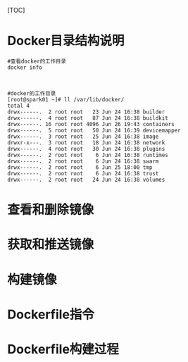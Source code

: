 [TOC]

# Docker目录结构说明

```shell
#查看docker的工作目录
docker info

```







```shell


#docker的工作目录
[root@spark01 ~]# ll /var/lib/docker/
total 4
drwx------.  2 root root   23 Jun 24 16:38 builder
drwx------.  4 root root   87 Jun 24 16:38 buildkit
drwx------. 16 root root 4096 Jun 26 19:43 containers
drwx------.  5 root root   50 Jun 24 16:39 devicemapper
drwx------.  3 root root   25 Jun 24 16:38 image
drwxr-x---.  3 root root   18 Jun 24 16:38 network
drwx------.  4 root root   30 Jun 24 16:38 plugins
drwx------.  2 root root    6 Jun 24 16:38 runtimes
drwx------.  2 root root    6 Jun 24 16:38 swarm
drwx------.  2 root root    6 Jun 25 18:00 tmp
drwx------.  2 root root    6 Jun 24 16:38 trust
drwx------.  2 root root   24 Jun 24 16:38 volumes
```



# 查看和删除镜像





# 获取和推送镜像





# 构建镜像





# Dockerfile指令







# Dockerfile构建过程







